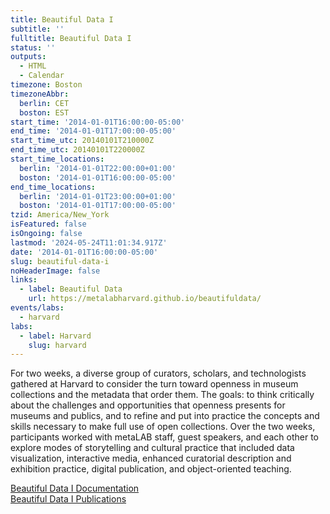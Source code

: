 ```yaml
---
title: Beautiful Data I
subtitle: ''
fulltitle: Beautiful Data I
status: ''
outputs:
  - HTML
  - Calendar
timezone: Boston
timezoneAbbr:
  berlin: CET
  boston: EST
start_time: '2014-01-01T16:00:00-05:00'
end_time: '2014-01-01T17:00:00-05:00'
start_time_utc: 20140101T210000Z
end_time_utc: 20140101T220000Z
start_time_locations:
  berlin: '2014-01-01T22:00:00+01:00'
  boston: '2014-01-01T16:00:00-05:00'
end_time_locations:
  berlin: '2014-01-01T23:00:00+01:00'
  boston: '2014-01-01T17:00:00-05:00'
tzid: America/New_York
isFeatured: false
isOngoing: false
lastmod: '2024-05-24T11:01:34.917Z'
date: '2014-01-01T16:00:00-05:00'
slug: beautiful-data-i
noHeaderImage: false
links:
  - label: Beautiful Data
    url: https://metalabharvard.github.io/beautifuldata/
events/labs:
  - harvard
labs:
  - label: Harvard
    slug: harvard
---
```

For two weeks, a diverse group of curators, scholars, and technologists gathered at Harvard to consider the turn toward openness in museum collections and the metadata that order them. The goals: to think critically about the challenges and opportunities that openness presents for museums and publics, and to refine and put into practice the concepts and skills necessary to make full use of open collections. Over the two weeks, participants worked with metaLAB staff, guest speakers, and each other to explore modes of storytelling and cultural practice that included data visualization, interactive media, enhanced curatorial description and exhibition practice, digital publication, and object-oriented teaching.

[Beautiful Data I Documentation](http://metalabharvard.github.io/beautifuldata/2014)<br />
[Beautiful Data I Publications](https://metalabharvard.github.io/beautifuldata/2014/publications.html)